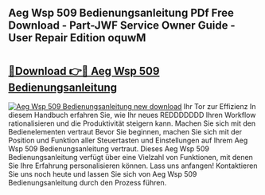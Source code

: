 ## Aeg Wsp 509 Bedienungsanleitung PDf Free Download - Part-JWF Service Owner Guide - User Repair Edition oquwM

# <h2><a href="http://df3c6m.blite.top/?on=Aeg+Wsp+509+Bedienungsanleitung">🔗Download 👉🔴 Aeg Wsp 509 Bedienungsanleitung</a></h2>

[![Aeg Wsp 509 Bedienungsanleitung new download](https://i.imgur.com/lujVjoI.png)](http://df3c6m.blite.top/?on=Aeg+Wsp+509+Bedienungsanleitung)
Ihr Tor zur Effizienz In diesem Handbuch erfahren Sie, wie Ihr neues REDDDDDDD Ihren Workflow rationalisieren und die Produktivität steigern kann. Machen Sie sich mit den Bedienelementen vertraut Bevor Sie beginnen, machen Sie sich mit der Position und Funktion aller Steuertasten und Einstellungen auf Ihrem Aeg Wsp 509 Bedienungsanleitung vertraut. Dieses Aeg Wsp 509 Bedienungsanleitung verfügt über eine Vielzahl von Funktionen, mit denen Sie Ihre Erfahrung personalisieren können. Lass uns anfangen! Kontaktieren Sie uns noch heute und lassen Sie sich von Aeg Wsp 509 Bedienungsanleitung durch den Prozess führen.
